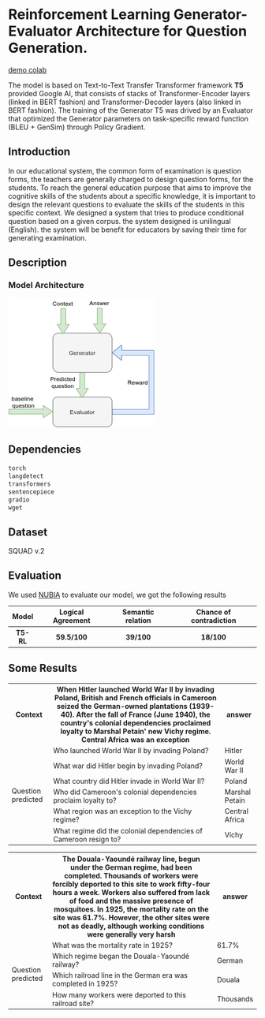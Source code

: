 # Reinforcement Learning Generator-Evaluator Architecture for Question Generation. 
[demo colab](https://docs.google.com/presentation/d/1oRBKXuJ3vhxhSTsidOgRadDGV985E00h8GCCga5sj6M/edit?usp=sharing)
  
The model is based on Text-to-Text Transfer Transformer framework **T5** provided Google AI, that consists of stacks of Transformer-Encoder layers (linked in BERT fashion) and Transformer-Decoder layers (also linked in BERT fashion). The training of the Generator T5 was drived by an Evaluator that optimized the Generator parameters on task-specific reward function (BLEU + GenSim) through Policy Gradient.


## Introduction 
In our educational system, the common form of examination is question forms, the teachers are generally charged to design question forms, for the students. To reach the general education purpose that aims to improve the cognitive skills of the students about a specific knowledge, it is important to design the relevant questions to evaluate the skills of the students in this specific context. We designed a system that tries to produce conditional question based on a given corpus. the system designed is unilingual (English). the system will be benefit for educators by saving their time for generating examination.  


## Description
### Model Architecture
![alt text](https://github.com/lkwate/neural-question-generation/blob/master/images/model-rl.png)

## Dependencies

```
torch
langdetect
transformers
sentencepiece
gradio
wget
```

## Dataset
SQUAD v.2

## Evaluation
We used [NUBIA](https://wl-research.github.io/blog/2020/04/29/introducing-nubia.html) to evaluate our model, we got the following results
<table>
  <tr>
    <th>Model</th>
    <th> Logical Agreement </th>
    <th> Semantic relation </th>
    <th> Chance of contradiction </th>
  </tr>
  <tr>
    <th>T5-RL</th>
    <th> 59.5/100 </th>
    <th> 39/100 </th>
    <th> 18/100 </th>
  </tr>
</table>



## Some Results

<table>
  <tr>
    <th>Context</th>
    <th> When Hitler launched World War II by invading Poland, British and French officials in Cameroon seized the German-owned plantations (1939-40). After the fall of France (June 1940), the country's colonial dependencies proclaimed loyalty to Marshal Petain' new Vichy regime. Central Africa was an exception</th>
    <th>answer</th>
  </tr>
  <tr>
    <td rowspan="6">Question predicted</td>
    <td>Who launched World War II by invading Poland?</td>
    <td>Hitler</td>
  </tr>
  <tr>
    <td>What war did Hitler begin by invading Poland?</td>
    <td>World War II</td>
  </tr>
  <tr>
    <td>What country did Hitler invade in World War II?</td>
    <td>Poland</td>
  </tr>
  <tr>
    <td>Who did Cameroon's colonial dependencies proclaim loyalty to?</td>
    <td>Marshal Petain</td>
  </tr>
  <tr>
    <td>What region was an exception to the Vichy regime?</td>
    <td>Central Africa</td>
  </tr>
  <tr>
    <td>What regime did the colonial dependencies of Cameroon resign to?</td>
    <td>Vichy</td>
  </tr>
</table>


<table>
  <tr>
    <th>Context</th>
    <th>The Douala-Yaoundé railway line, begun under the German regime, had been completed. Thousands of workers were forcibly deported to this site to work fifty-four hours a week. Workers also suffered from lack of food and the massive presence of mosquitoes. In 1925, the mortality rate on the site was 61.7%. However, the other sites were not as deadly, although working conditions were generally very harsh</th>
    <th>answer</th>
  </tr>
  <tr>
    <td rowspan="4">Question predicted</td>
    <td>What was the mortality rate in 1925?</td>
    <td>61.7%</td>
  </tr>
  <tr>
    <td>Which regime began the Douala-Yaoundé railway?</td>
    <td>German</td>
  </tr>
  <tr>
    <td>Which railroad line in the German era was completed in 1925?</td>
    <td>Douala</td>
  </tr>
  <tr>
    <td>How many workers were deported to this railroad site?</td>
    <td>Thousands</td>
  </tr>
</table>
